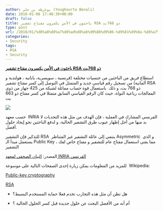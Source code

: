 ```yaml
---
author: يوغرطة بن علي (Youghourta Benali)
date: 2010-01-08 17:48:39+00:00
draft: false
title: باحثون في الأمن يكسرون مفتاح تشفير RSA ذو 768بت
type: post
url: /2010/01/%d8%a8%d8%a7%d8%ad%d8%ab%d9%88%d9%86-%d9%81%d9%8a-%d8%a7%d9%84%d8%a3%d9%85%d9%86-%d9%8a%d9%83%d8%b3%d8%b1%d9%88%d9%86-%d9%85%d9%81%d8%aa%d8%a7%d8%ad-%d8%aa%d8%b4%d9%81%d9%8a%d8%b1-rsa-%d8%b0%d9%88-768/
categories:
- Security
tags:
- RSA
- Security
---
```


[**باحثون في الأمن يكسرون مفتاح تشفير RSA ذو 768بت**](http://www.it-scoop.com/2010/01/%d8%a8%d8%a7%d8%ad%d8%ab%d9%88%d9%86-%d9%81%d9%8a-%d8%a7%d9%84%d8%a3%d9%85%d9%86-%d9%8a%d9%83%d8%b3%d8%b1%d9%88%d9%86-%d9%85%d9%81%d8%aa%d8%a7%d8%ad-%d8%aa%d8%b4%d9%81%d9%8a%d8%b1-rsa-%d8%b0%d9%88-768/)


استطاع فريق من الباحثين من جنسيات مختلفة (فرنسية ، سويسرية، يابانية ، هولندية و ألمانية) من تسجيل رقم قياسي جديد و المتمثل في التوصل إلى كسر مفتاح تشفير RSA ذو 768 بت، و ذلك  باستعمال قوة حساب مماثلة لشبكة من 425 جهاز من ذوي المعالجات رباعية النواة، حيث كان الرقم القياسي السابق متمثلا في كسر مفتاح ذو 663 بت

[![](http://www.it-scoop.com/wp-content/uploads/2010/01/key.jpg)
](http://www.it-scoop.com/2010/01/%d8%a8%d8%a7%d8%ad%d8%ab%d9%88%d9%86-%d9%81%d9%8a-%d8%a7%d9%84%d8%a3%d9%85%d9%86-%d9%8a%d9%83%d8%b3%d8%b1%d9%88%d9%86-%d9%85%d9%81%d8%aa%d8%a7%d8%ad-%d8%aa%d8%b4%d9%81%d9%8a%d8%b1-rsa-%d8%b0%d9%88-768/)

حسب معهد  INRIA الفرنسي المشارك في العملية ، فإن الهدف من مثل هذه التحديات لا بد منها من أجل إظهار عيوب طرق التشفير الحالية، و لدفع الباحثين نحو إيجاد حلول أفضل.

للتذكير فإن التشفير RSA  ينتمي إلى عائلة التشفير غير المتناظر Asymmetric  و الذي يستعمل مبدأ الـ Public Key ، مما يعني استعمال مفتاح عام للتشفير و مفتاح خاص لفك التشفير

المصدر: [البيان الصحفي لمعهد INRIA الفرنسي](http://www.inria.fr/actualites/espace-presse/cp/pre210.fr.html)

للمزيد من المعلومات يمكن زيارة إحدى الصفحات التالية على موسوعة  Wikipedia:

[Public-key cryptography](http://en.wikipedia.org/wiki/Public-key_cryptography)

[RSA](http://en.wikipedia.org/wiki/RSA)

- هل تظن أن مثل هذه التجارب تخدم فعلا حماية المستخدم البسيط؟

- أم أنه من الأفضل البحث عن حلول جديدة قبل كسر الحلول الحالية ؟
